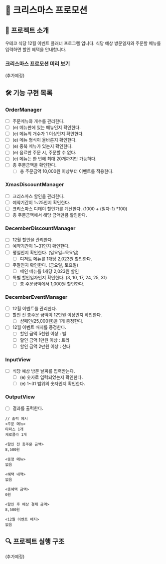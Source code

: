 # 🎄 크리스마스 프로모션

## 🚀 프로젝트 소개

우테코 식당 12월 이벤트 플래너 프로그램 입니다.
식당 예상 방문일자와 주문할 메뉴를 입력하면 할인 혜택을 안내합니다.

### 크리스마스 프로모션 미리 보기

(추가예정)

## 🛠️ 기능 구현 목록

### OrderManager

- [ ] 주문메뉴와 개수를 관리한다.
- [ ] (e) 메뉴판에 있는 메뉴인지 확인한다.
- [ ] (e) 메뉴의 개수가 1 이상인지 확인한다.
- [ ] (e) 메뉴 형식이 올바른지 확인한다.
- [ ] (e) 중복 메뉴가 있는지 확인한다.
- [ ] (e) 음료만 주문 시, 주문할 수 없다.
- [ ] (e) 메뉴는 한 번에 최대 20개까지만 가능하다.
- [ ] 총 주문금액을 확인한다.
  - [ ] 총 주문금액 10,000원 이상부터 이벤트를 적용한다.

### XmasDiscountManager

- [ ] 크리스마스 할인을 관리한다.
- [ ] 예약기간이 1~25인지 확인한다.
- [ ] 크리스마스 디데이 할인가를 계산한다. (1000 + (일자-1) \*100)
- [ ] 총 주문금액에서 해당 금액만큼 할인한다.

### DecemberDiscountManager

- [ ] 12월 할인을 관리한다.
- [ ] 예약기간이 1~31인지 확인한다.
- [ ] 평일인지 확인한다. (일요일~목요일)
  - [ ] 디저트 메뉴를 1개당 2,023원 할인한다.
- [ ] 주말인지 확인한다. (금요일, 토요일)
  - [ ] 메인 메뉴를 1개당 2,023원 할인
- [ ] 특별 할인일자인지 확인한다. (3, 10, 17, 24, 25, 31)
  - [ ] 총 주문금액에서 1,000원 할인한다.

### DecemberEventManager

- [ ] 12월 이벤트를 관리한다.
- [ ] 할인 전 총주문 금액이 12만원 이상인지 확인한다.
  - [ ] 샴페인(25,000원)을 1개 증정한다.
- [ ] 12월 이벤트 배지를 증정한다.
  - [ ] 할인 금액 5천원 이상 : 별
  - [ ] 할인 금액 1만원 이상 : 트리
  - [ ] 할인 금액 2만원 이상 : 산타

### InputView

- [ ] 식당 예상 방문 날짜를 입력받는다.
  - [ ] (e) 숫자로 입력되었는지 확인한다.
  - [ ] (e) 1~31 범위의 숫자인지 확인한다.

### OutputView

- [ ] 결과를 출력한다.

```
// 출력 예시
<주문 메뉴>
타파스 1개
제로콜라 1개

<할인 전 총주문 금액>
8,500원

<증정 메뉴>
없음

<혜택 내역>
없음

<총혜택 금액>
0원

<할인 후 예상 결제 금액>
8,500원

<12월 이벤트 배지>
없음
```

## 🔍 프로젝트 실행 구조

(추가예정)
